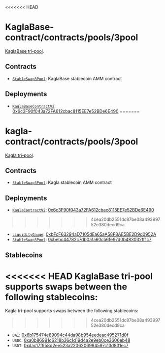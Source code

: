 <<<<<<< HEAD
# KaglaBase-contract/contracts/pools/3pool

[KaglaBase tri-pool](https://www.KaglaBase.fi/3pool).

## Contracts

* [`StableSwap3Pool`](StableSwap3Pool.vy): KaglaBase stablecoin AMM contract

## Deployments

* [`KaglaBaseContractV2`](../../tokens/KaglaTokenV2.vy): [0x6c3F90f043a72FA612cbac8115EE7e52BDe6E490](https://etherscan.io/address/0x6c3F90f043a72FA612cbac8115EE7e52BDe6E490)
=======
# kagla-contract/contracts/pools/3pool

[Kagla tri-pool](https://www.kagla.finance/3pool).

## Contracts

* [`StableSwap3Pool`](StableSwap3Pool.vy): Kagla stablecoin AMM contract

## Deployments

* [`KaglaContractV2`](../../tokens/KaglaTokenV2.vy): [0x6c3F90f043a72FA612cbac8115EE7e52BDe6E490](https://etherscan.io/address/0x6c3F90f043a72FA612cbac8115EE7e52BDe6E490)
>>>>>>> 4cea20db2551dc87be08a49399752e380decd9ca
* [`LiquidityGauge`](../../gauges/LiquidityGauge.vy): [0xbFcF63294aD7105dEa65aA58F8AE5BE2D9d0952A](https://etherscan.io/address/0xbfcf63294ad7105dea65aa58f8ae5be2d9d0952a)
* [`StableSwap3Pool`](StableSwap3Pool.vy): [0xbebc44782c7db0a1a60cb6fe97d0b483032ff1c7](https://etherscan.io/address/0xbebc44782c7db0a1a60cb6fe97d0b483032ff1c7)

## Stablecoins

<<<<<<< HEAD
KaglaBase tri-pool supports swaps between the following stablecoins:
=======
Kagla tri-pool supports swaps between the following stablecoins:
>>>>>>> 4cea20db2551dc87be08a49399752e380decd9ca

* `DAI`: [0x6b175474e89094c44da98b954eedeac495271d0f](https://etherscan.io/token/0x6b175474e89094c44da98b954eedeac495271d0f)
* `USDC`: [0xa0b86991c6218b36c1d19d4a2e9eb0ce3606eb48](https://etherscan.io/token/0xa0b86991c6218b36c1d19d4a2e9eb0ce3606eb48)
* `USDT`: [0xdac17f958d2ee523a2206206994597c13d831ec7](https://etherscan.io/address/0xdac17f958d2ee523a2206206994597c13d831ec7)
